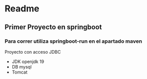 # Readme
**Primer Proyecto en springboot**
--
### Para correr utiliza springboot-run en el apartado maven
Proyecto con acceso JDBC
* JDK openjdk 19
* DB mysql 
* Tomcat